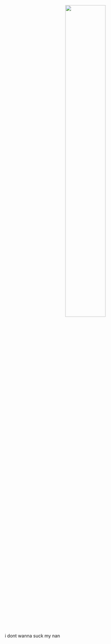 <p align="center">
    <img src="https://i.imgur.com/ejGAbJW.png" width="50%" height="50%"/>
  </p>
i dont wanna suck my nan
